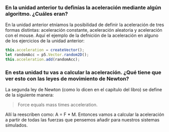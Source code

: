 ### En la unidad anterior tu definías la aceleración mediante algún algoritmo. ¿Cuáles eran?

En la unidad anterior etníamos la posibilidad de definir la aceleración de tres formas distintas: aceleración constante, aceleración aleatoria y aceleración con el mouse. 
Aquí el ejemplo de la defnición de la aceleración en alguno de los ejercicios de la unidad anterior:

```js
this.acceleration = createVector();
let randomAcc = p5.Vector.random2D();
this.acceleration.add(randomAcc);
```

### En esta unidad tu vas a calcular la aceleración. ¿Qué tiene que ver esto con las leyes de movimiento de Newton?

La segunda ley de Newton (como lo dicen en el capítulo del libro) se define de la siguiente manera:

> Force equals mass times acceleration.

Allí la reescriben como: A = F * M. Entonces vamos a calcular la aceleración a partir de todas las fuerzas que pensemos añadir para nuestros sistemas simulados.
